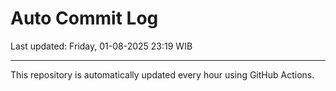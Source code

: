 # Auto Commit Log

Last updated: Friday, 01-08-2025 23:19 WIB

---

This repository is automatically updated every hour using GitHub Actions.
